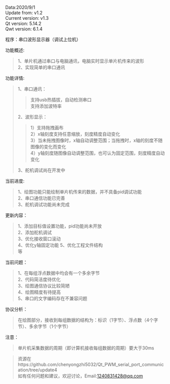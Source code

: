 Data:2020/9/1  
Update from: v1.2  
Current version: v1.3  
Qt version: 5.14.2  
Qwt version: 6.1.4

程序：串口波形显示器（调试上位机）  

功能概述:   
>1、单片机通过串口与电脑通讯，电脑实时显示单片机传来的波形     
>2、实现简单的串口通讯   
 
功能详情:  
>1、串口通讯：  
>>支持usb热插拔，自动检测串口  
>>支持添加波特率  
>
>2、波形显示：  
>>1）支持拖拽画布  
>>2）x轴刻度支持任意缩放，刻度精度自动变化  
>>3）当未拖拽图像时，x轴自动调整范围；当拖拽时，x轴的刻度不随图像的变化而变化  
>>4）y轴刻度随图像自动调整范围，也可认为固定范围，刻度精度自动变化  
>
>3、舵机调试尚在开发中

当前进度:
>1、绘图功能只能绘制单片机传来的数据，并不具备pid调试功能  
>2、串口通信功能已完善  
>3、舵机调试功能尚未完成  

更新内容：  
>1、添加目标值设置功能，pid功能尚未开放  
>2、添加舵机调试  
>3、优化接收窗口滚动  
>4、优化y轴固定功能
>5、优化工程文件结构  
>等

当前问题：   
>1、在每组浮点数据中均会有一个多余字节  
>2、代码简洁度待优化  
>3、绘图通信协议比较简陋  
>4、绘图精度有待提高  
>5、串口的文字编码存在不兼容问题  

协议分析：  
>在绘图部分，接收到每组数据的结构为：标识（1字节）、浮点数（4个字节）、多余字节（1个字节）  

注意：  
>单片机采集数据的周期（即计算机接收每组数据的周期）要大于30ms  

>资源在https://github.com/chenyongzhi5032/Qt_PWM_serial_port_communication/tree/update4  
>如有任何问题和建议，欢迎讨论，Email:1240831428@qq.com


  
    
